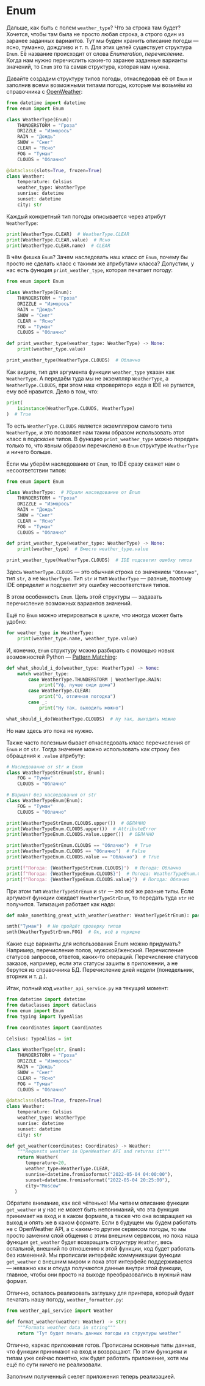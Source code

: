 # Enum

Дальше, как быть с полем `weather_type`? Что за строка там будет? Хочется, чтобы там была не просто любая строка, а строго один из заранее заданных вариантов. Тут мы будем хранить описание погоды — ясно, туманно, дождливо и т. п. Для этих целей существует структура `Enum`. Её название происходит от слова *Enumeration*, *перечисление*. Когда нам нужно перечислить какие-то заранее заданные варианты значений, то `Enum` это та самая структура, которая нам нужна.

Давайте создадим структуру типов погоды, отнаследовав её от `Enum` и заполнив всеми возможными типами погоды, которые мы возьмём из справочника с [OpenWeather](https://openweathermap.org/weather-conditions#Weather-Condition-Codes-2):

```python
from datetime import datetime
from enum import Enum

class WeatherType(Enum):
    THUNDERSTORM = "Гроза"
    DRIZZLE = "Изморось"
    RAIN = "Дождь"
    SNOW = "Снег"
    CLEAR = "Ясно"
    FOG = "Туман"
    CLOUDS = "Облачно"

@dataclass(slots=True, frozen=True)
class Weather:
    temperature: Celsius
    weather_type: WeatherType
    sunrise: datetime
    sunset: datetime
    city: str
```

Каждый конкретный тип погоды описывается через атрибут `WeatherType`:

```python
print(WeatherType.CLEAR)  # WeatherType.CLEAR
print(WeatherType.CLEAR.value)  # Ясно
print(WeatherType.CLEAR.name)  # CLEAR
```

В чём фишка `Enum`? Зачем наследовать наш класс от `Enum`, почему бы просто не сделать класс с такими же атрибутами класса? Допустим, у нас есть функция `print_weather_type`, которая печатает погоду:

```python
from enum import Enum

class WeatherType(Enum):
    THUNDERSTORM = "Гроза"
    DRIZZLE = "Изморось"
    RAIN = "Дождь"
    SNOW = "Снег"
    CLEAR = "Ясно"
    FOG = "Туман"
    CLOUDS = "Облачно"

def print_weather_type(weather_type: WeatherType) -> None:
    print(weather_type.value)

print_weather_type(WeatherType.CLOUDS)  # Облачно
```

Как видите, тип для аргумента функции `weather_type` указан как `WeatherType`. А передаём туда мы не экземпляр `WeatherType`, а `WeatherType.CLOUDS`, при этом наш «проверятор» кода в IDE не ругается, ему всё нравится. Дело в том, что:

```python
print(
    isinstance(WeatherType.CLOUDS, WeatherType)
)  # True
```

То есть `WeatherType.CLOUDS` является экземпляром самого типа `WeatherType`, и это позволяет нам таким образом использовать этот класс в подсказке типов. В функцию `print_weather_type` можно передать только то, что явным образом перечислено в `Enum` структуре `WeatherType` и ничего больше.

Если мы уберём наследование от `Enum`, то IDE сразу скажет нам о несоответствии типов:

```python
from enum import Enum

class WeatherType:  # Убрали наследование от Enum 
    THUNDERSTORM = "Гроза"
    DRIZZLE = "Изморось"
    RAIN = "Дождь"
    SNOW = "Снег"
    CLEAR = "Ясно"
    FOG = "Туман"
    CLOUDS = "Облачно"

def print_weather_type(weather_type: WeatherType) -> None:
    print(weather_type)  # Вместо weather_type.value 

print_weather_type(WeatherType.CLOUDS)  # IDE подсветит ошибку типов
```

Здесь `WeatherType.CLOUDS` — это обычная строка со значением `"Облачно"`, тип `str`, а не `WeatherType`. Тип `str` и тип `WeatherType` — разные, поэтому IDE определит и подсветит эту ошибку несоответствия типов.

В этом особенность `Enum`. Цель этой структуры — задавать перечисление возможных вариантов значений.

Ещё по `Enum` можно итерироваться в цикле, что иногда может быть удобно:

```python
for weather_type in WeatherType:
    print(weather_type.name, weather_type.value)
```

И, конечно, `Enum` структуру можно разбирать с помощью новых возможностей Python — [Pattern Matching](https://www.youtube.com/watch?v=0kyy_zKO86U&t=255s):

```python
def what_should_i_do(weather_type: WeatherType) -> None:
    match weather_type:
        case WeatherType.THUNDERSTORM | WeatherType.RAIN:
            print("Уф, лучше сиди дома")
        case WeatherType.CLEAR:
            print("О, отличная погодка")
        case _:
            print("Ну так, выходить можно")

what_should_i_do(WeatherType.CLOUDS)  # Ну так, выходить можно
```

Но нам здесь это пока не нужно.

Также часто полезным бывает отнаследовать класс перечисления от `Enum` и от `str`. Тогда значение можно использовать как строку без обращения к `.value` атрибуту:

```python
# Наследование от str и Enum
class WeatherTypeStrEnum(str, Enum):
    FOG = "Туман"
    CLOUDS = "Облачно"

# Вариант без наследования от str
class WeatherTypeEnum(Enum):
    FOG = "Туман"
    CLOUDS = "Облачно"

print(WeatherTypeStrEnum.CLOUDS.upper())  # ОБЛАЧНО
print(WeatherTypeEnum.CLOUDS.upper())  # AttributeError
print(WeatherTypeEnum.CLOUDS.value.upper())  # ОБЛАЧНО

print(WeatherTypeStrEnum.CLOUDS == "Облачно")  # True
print(WeatherTypeEnum.CLOUDS == "Облачно")  # False
print(WeatherTypeEnum.CLOUDS.value == "Облачно")  # True

print(f"Погода: {WeatherTypeStrEnum.CLOUDS}")  # Погода: Облачно
print(f"Погода: {WeatherTypeEnum.CLOUDS}")  # Погода: WeatherTypeEnum.CLOUDS
print(f"Погода: {WeatherTypeEnum.CLOUDS.value}")  # Погода: Облачно
```

При этом тип `WeatherTypeStrEnum` и `str` — это всё же разные типы. Если аргумент функции ожидает `WeatherTypeStrEnum`, то передать туда `str` не получится. Типизация работает как надо:

```python
def make_something_great_with_weather(weather: WeatherTypeStrEnum): pass

smth("Туман")  # Не пройдёт проверку типов
smth(WeatherTypeStrEnum.FOG)  # Ок, всё в порядке
```

Какие еще варианты для использования Enum можно придумать? Например, перечисление полов, мужской/женский. Перечисление статусов запросов, ответов, каких-то операций. Перечисление статусов заказов, например, если эти статусы зашиты в приложении, а не берутся из справочника БД. Перечисление дней недели (понедельник, вторник и т. д.).

Итак, полный код `weather_api_service.py` на текущий момент:

```python
from datetime import datetime
from dataclasses import dataclass
from enum import Enum
from typing import TypeAlias

from coordinates import Coordinates

Celsius: TypeAlias = int

class WeatherType(str, Enum):
    THUNDERSTORM = "Гроза"
    DRIZZLE = "Изморось"
    RAIN = "Дождь"
    SNOW = "Снег"
    CLEAR = "Ясно"
    FOG = "Туман"
    CLOUDS = "Облачно"

@dataclass(slots=True, frozen=True)
class Weather:
    temperature: Celsius
    weather_type: WeatherType
    sunrise: datetime
    sunset: datetime
    city: str

def get_weather(coordinates: Coordinates) -> Weather:
    """Requests weather in OpenWeather API and returns it"""
    return Weather(
       temperature=20,
       weather_type=WeatherType.CLEAR,
       sunrise=datetime.fromisoformat("2022-05-04 04:00:00"),
       sunset=datetime.fromisoformat("2022-05-04 20:25:00"),
       city="Moscow"
   )
```

Обратите внимание, как всё чётенько! Мы читаем описание функции `get_weather` и у нас не может быть непониманий, что эта функция принимает на вход и в каком формате, а также что она возвращает на выход и опять же в каком формате. Если в будущем мы будем работать не с OpenWeather API, а с каким-то другим сервисом погоды, то мы просто заменим слой общения с этим внешним сервисом, но пока наша функция `get_weather` будет возвращать структуру `Weather`, весь остальной, внешний по отношению к этой функции, код будет работать без изменений. Мы прописали интерфейс коммуникации функции `get_weather` с внешним миром и пока этот интерфейс поддерживается — неважно как и откуда получаются данные внутри этой функции, главное, чтобы они просто на выходе преобразовались в нужный нам формат.

Отлично, осталось реализовать заглушку для принтера, который будет печатать нашу погоду, `weather_formatter.py`:

```python
from weather_api_service import Weather

def format_weather(weather: Weather) -> str:
    """Formats weather data in string"""
    return "Тут будет печать данных погоды из структуры weather"
```

Отлично, каркас приложения готов. Прописаны основные типы данных, что функции принимают на вход и возвращают. По этим функциям и типам уже сейчас понятно, как будет работать приложение, хотя мы ещё по сути ничего не реализовали.

Заполним полученный скелет приложения теперь реализацией.
